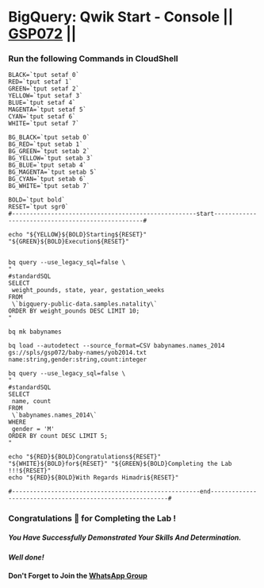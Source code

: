 # BigQuery: Qwik Start - Console || [GSP072](https://www.cloudskillsboost.google/focuses/1145?parent=catalog) ||


### Run the following Commands in CloudShell

```
BLACK=`tput setaf 0`
RED=`tput setaf 1`
GREEN=`tput setaf 2`
YELLOW=`tput setaf 3`
BLUE=`tput setaf 4`
MAGENTA=`tput setaf 5`
CYAN=`tput setaf 6`
WHITE=`tput setaf 7`

BG_BLACK=`tput setab 0`
BG_RED=`tput setab 1`
BG_GREEN=`tput setab 2`
BG_YELLOW=`tput setab 3`
BG_BLUE=`tput setab 4`
BG_MAGENTA=`tput setab 5`
BG_CYAN=`tput setab 6`
BG_WHITE=`tput setab 7`

BOLD=`tput bold`
RESET=`tput sgr0`
#----------------------------------------------------start--------------------------------------------------#

echo "${YELLOW}${BOLD}Starting${RESET}" "${GREEN}${BOLD}Execution${RESET}"


bq query --use_legacy_sql=false \
"
#standardSQL
SELECT
 weight_pounds, state, year, gestation_weeks
FROM
 \`bigquery-public-data.samples.natality\`
ORDER BY weight_pounds DESC LIMIT 10;
"

bq mk babynames

bq load --autodetect --source_format=CSV babynames.names_2014 gs://spls/gsp072/baby-names/yob2014.txt name:string,gender:string,count:integer

bq query --use_legacy_sql=false \
"
#standardSQL
SELECT
 name, count
FROM
 \`babynames.names_2014\`
WHERE
 gender = 'M'
ORDER BY count DESC LIMIT 5;
"

echo "${RED}${BOLD}Congratulations${RESET}" "${WHITE}${BOLD}for${RESET}" "${GREEN}${BOLD}Completing the Lab !!!${RESET}"
echo "${RED}${BOLD}With Regards Himadri${RESET}"

#-----------------------------------------------------end----------------------------------------------------------#
```

### Congratulations 🎉 for Completing the Lab !

##### *You Have Successfully Demonstrated Your Skills And Determination.*

#### *Well done!*

#### Don't Forget to Join the [WhatsApp Group](https://chat.whatsapp.com/CcX9gXycV1lKmOjnZQCk7g) 
